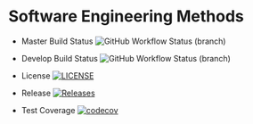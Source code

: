 # Software Engineering Methods
* Master Build Status ![GitHub Workflow Status (branch)](https://img.shields.io/github/actions/workflow/status/lawful24/sem-demo-labs/main.yml?branch=master)

* Develop Build Status ![GitHub Workflow Status (branch)](https://img.shields.io/github/actions/workflow/status/lawful24/sem-demo-labs/main.yml?branch=develop)

* License [![LICENSE](https://img.shields.io/github/license/lawful24/sem.svg?style=flat-square)](https://github.com/lawful24/sem-demo-labs/blob/master/LICENSE)

* Release [![Releases](https://img.shields.io/github/release/lawful24/sem-demo-labs/all.svg?style=flat-square)](https://github.com/lawful24/sem-demo-labs/releases)

* Test Coverage [![codecov](https://codecov.io/gh/Lawful24/sem-demo-labs/graph/badge.svg?token=LXZSMJ5QSE)](https://codecov.io/gh/Lawful24/sem-demo-labs)